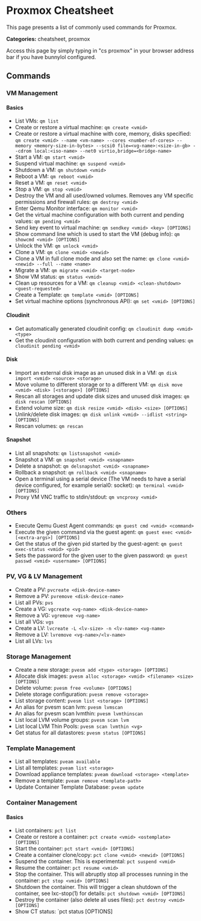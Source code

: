 # Proxmox Cheatsheet

This page presents a list of commonly used commands for Proxmox.

**Categories:** cheatsheet, proxmox

Access this page by simply typing in "cs proxmox" in your browser address bar if you have bunnylol configured.

## Commands

### VM Management

#### Basics

- List VMs: `qm list`
- Create or restore a virtual machine: `qm create <vmid>`
- Create or restore a virtual machine with core, memory, disks specified: `qm create <vmid> --name <vm-name> --cores <number-of-cores> --memory <memory-size-in-bytes> --scsi0 file=<vg-name>:<size-in-gb> --cdrom local:<iso-name> --net0 virtio,bridge=<bridge-name>`
- Start a VM: `qm start <vmid>`
- Suspend virtual machine: `qm suspend <vmid>`
- Shutdown a VM: `qm shutdown <vmid>`
- Reboot a VM: `qm reboot <vmid>`
- Reset a VM: `qm reset <vmid>`
- Stop a VM: `qm stop <vmid>`
- Destroy the VM and all used/owned volumes. Removes any VM specific permissions and firewall rules: `qm destroy <vmid>`
- Enter Qemu Monitor interface: `qm monitor <vmid>`
- Get the virtual machine configuration with both current and pending values: `qm pending <vmid>`
- Send key event to virtual machine: `qm sendkey <vmid> <key> [OPTIONS]`
- Show command line which is used to start the VM (debug info): `qm showcmd <vmid> [OPTIONS]`
- Unlock the VM: `qm unlock <vmid>`
- Clone a VM: `qm clone <vmid> <newid>`
- Clone a VM in full clone mode and also set the name: `qm clone <vmid> <newid> --full --name <name>`
- Migrate a VM: `qm migrate <vmid> <target-node>`
- Show VM status: `qm status <vmid>`
- Clean up resources for a VM: `qm cleanup <vmid> <clean-shutdown> <guest-requested>`
- Create a Template: `qm template <vmid> [OPTIONS]`
- Set virtual machine options (synchronous API): `qm set <vmid> [OPTIONS]`

#### Cloudinit

- Get automatically generated cloudinit config: `qm cloudinit dump <vmid> <type>`
- Get the cloudinit configuration with both current and pending values: `qm cloudinit pending <vmid>`

#### Disk

- Import an external disk image as an unused disk in a VM: `qm disk import <vmid> <source> <storage>`
- Move volume to different storage or to a different VM: `qm disk move <vmid> <disk> [<storage>] [OPTIONS]`
- Rescan all storages and update disk sizes and unused disk images: `qm disk rescan [OPTIONS]`
- Extend volume size: `qm disk resize <vmid> <disk> <size> [OPTIONS]`
- Unlink/delete disk images: `qm disk unlink <vmid> --idlist <string> [OPTIONS]`
- Rescan volumes: `qm rescan`

#### Snapshot

- List all snapshots: `qm listsnapshot <vmid>`
- Snapshot a VM: `qm snapshot <vmid> <snapname>`
- Delete a snapshot: `qm delsnapshot <vmid> <snapname>`
- Rollback a snapshot: `qm rollback <vmid> <snapname>`
- Open a terminal using a serial device (The VM needs to have a serial device configured, for example serial0: socket): `qm terminal <vmid> [OPTIONS]`
- Proxy VM VNC traffic to stdin/stdout: `qm vncproxy <vmid>`

### Others

- Execute Qemu Guest Agent commands: `qm guest cmd <vmid> <command>`
- Execute the given command via the guest agent: `qm guest exec <vmid> [<extra-args>] [OPTIONS]`
- Get the status of the given pid started by the guest-agent: `qm guest exec-status <vmid> <pid>`
- Sets the password for the given user to the given password: `qm guest passwd <vmid> <username> [OPTIONS]`

### PV, VG & LV Management

- Create a PV: `pvcreate <disk-device-name>`
- Remove a PV: `pvremove <disk-device-name>`
- List all PVs: `pvs`
- Create a VG: `vgcreate <vg-name> <disk-device-name>`
- Remove a VG: `vgremove <vg-name>`
- List all VGs: `vgs`
- Create a LV: `lvcreate -L <lv-size> -n <lv-name> <vg-name>`
- Remove a LV: `lvremove <vg-name>/<lv-name>`
- List all LVs: `lvs`

### Storage Management

- Create a new storage: `pvesm add <type> <storage> [OPTIONS]`
- Allocate disk images: `pvesm alloc <storage> <vmid> <filename> <size> [OPTIONS]`
- Delete volume: `pvesm free <volume> [OPTIONS]`
- Delete storage configuration: `pvesm remove <storage>`
- List storage content: `pvesm list <storage> [OPTIONS]`
- An alias for pvesm scan lvm: `pvesm lvmscan`
- An alias for pvesm scan lvmthin: `pvesm lvmthinscan`
- List local LVM volume groups: `pvesm scan lvm`
- List local LVM Thin Pools: `pvesm scan lvmthin <vg>`
- Get status for all datastores: `pvesm status [OPTIONS]`

### Template Management

- List all templates: `pveam available`
- List all templates: `pveam list <storage>`
- Download appliance templates: `pveam download <storage> <template>`
- Remove a template: `pveam remove <template-path>`
- Update Container Template Database: `pveam update`

### Container Management

#### Basics

- List containers: `pct list`
- Create or restore a container: `pct create <vmid> <ostemplate> [OPTIONS]`
- Start the container: `pct start <vmid> [OPTIONS]`
- Create a container clone/copy: `pct clone <vmid> <newid> [OPTIONS]`
- Suspend the container. This is experimental: `pct suspend <vmid>`
- Resume the container: `pct resume <vmid>`
- Stop the container. This will abruptly stop all processes running in the container: `pct stop <vmid> [OPTIONS]`
- Shutdown the container. This will trigger a clean shutdown of the container, see lxc-stop(1) for details: `pct shutdown <vmid> [OPTIONS]`
- Destroy the container (also delete all uses files): `pct destroy <vmid> [OPTIONS]`
- Show CT status: `pct status <vmid> [OPTIONS]
